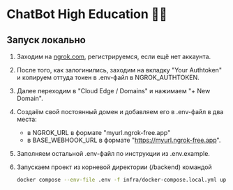 # ChatBot High Education 👨‍🎓

## Запуск локально
1. Заходим на [ngrok.com](https://ngrok.com/), регистрируемся, если ещё нет аккаунта.
2. После того, как залогинились, заходим на вкладку "Your Authtoken" и копируем оттуда токен в .env-файл в NGROK_AUTHTOKEN.
3. Далее переходим в "Cloud Edge / Domains" и нажимаем "+ New Domain".
4. Создаём свой постоянный домен и добавляем его в .env-файл в два места:
   * в NGROK_URL в формате "myurl.ngrok-free.app"
   * в BASE_WEBHOOK_URL в формате "https://myurl.ngrok-free.app".
6. Заполняем остальной .env-файл по инструкции из .env.example.
7. Запускаем проект из корневой директории (/backend) командой
  
   ```bash
   docker compose --env-file .env -f infra/docker-compose.local.yml up -d
   ```
